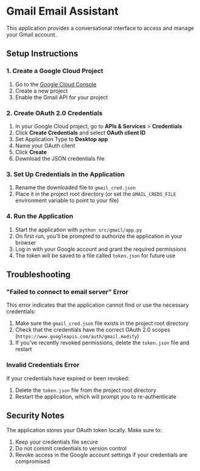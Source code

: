 # Gmail Email Assistant

This application provides a conversational interface to access and manage your Gmail account.

## Setup Instructions

### 1. Create a Google Cloud Project

1. Go to the [Google Cloud Console](https://console.cloud.google.com/)
2. Create a new project
3. Enable the Gmail API for your project

### 2. Create OAuth 2.0 Credentials

1. In your Google Cloud project, go to **APIs & Services** > **Credentials**
2. Click **Create Credentials** and select **OAuth client ID**
3. Set Application Type to **Desktop app**
4. Name your OAuth client
5. Click **Create**
6. Download the JSON credentials file

### 3. Set Up Credentials in the Application

1. Rename the downloaded file to `gmail_cred.json`
2. Place it in the project root directory (or set the `GMAIL_CREDS_FILE` environment variable to point to your file)

### 4. Run the Application

1. Start the application with `python src/gmail/app.py`
2. On first run, you'll be prompted to authorize the application in your browser
3. Log in with your Google account and grant the required permissions
4. The token will be saved to a file called `token.json` for future use

## Troubleshooting

### "Failed to connect to email server" Error

This error indicates that the application cannot find or use the necessary credentials:

1. Make sure the `gmail_cred.json` file exists in the project root directory
2. Check that the credentials have the correct OAuth 2.0 scopes (`https://www.googleapis.com/auth/gmail.modify`)
3. If you've recently revoked permissions, delete the `token.json` file and restart

### Invalid Credentials Error

If your credentials have expired or been revoked:

1. Delete the `token.json` file from the project root directory
2. Restart the application, which will prompt you to re-authenticate

## Security Notes

The application stores your OAuth token locally. Make sure to:

1. Keep your credentials file secure
2. Do not commit credentials to version control
3. Revoke access in the Google account settings if your credentials are compromised
